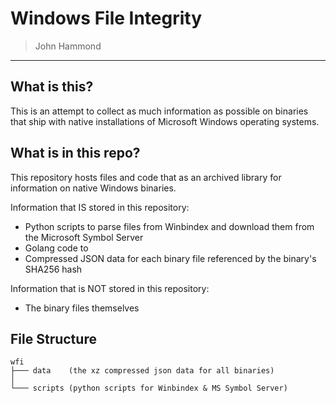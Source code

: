 # Windows File Integrity

> John Hammond

------------------------

## What is this?


This is an attempt to collect as much information as possible on binaries that ship with native installations of Microsoft Windows operating systems. 

## What is in this repo?

This repository hosts files and code that as an archived library for information on native Windows binaries.

Information that IS stored in this repository:

* Python scripts to parse files from Winbindex and download them from the Microsoft Symbol Server
* Golang code to 
* Compressed JSON data for each binary file referenced by the binary's SHA256 hash

Information that is NOT stored in this repository:

* The binary files themselves

## File Structure

```
wfi
├─── data    (the xz compressed json data for all binaries)
│
└─── scripts (python scripts for Winbindex & MS Symbol Server)
```